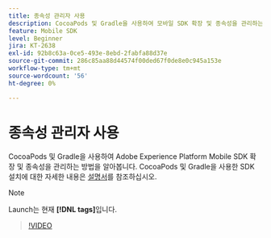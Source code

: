 ```yaml
---
title: 종속성 관리자 사용
description: CocoaPods 및 Gradle을 사용하여 모바일 SDK 확장 및 종속성을 관리하는 방법을 알아봅니다.
feature: Mobile SDK
level: Beginner
jira: KT-2638
exl-id: 92b8c63a-0ce5-493e-8ebd-2fabfa88d37e
source-git-commit: 286c85aa88d44574f00ded67f0de8e0c945a153e
workflow-type: tm+mt
source-wordcount: '56'
ht-degree: 0%

---
```


# 종속성 관리자 사용

CocoaPods 및 Gradle을 사용하여 Adobe Experience Platform Mobile SDK 확장 및 종속성을 관리하는 방법을 알아봅니다. CocoaPods 및 Gradle을 사용한 SDK 설치에 대한 자세한 내용은 [설명서](https://developer.adobe.com/client-sdks/documentation/getting-started/get-the-sdk/)를 참조하십시오.

>[!NOTE]
>
> Launch는 현재 **[!DNL tags]**&#x200B;입니다.

>[!VIDEO](https://video.tv.adobe.com/v/26263/?learn=on&enablevpops)
